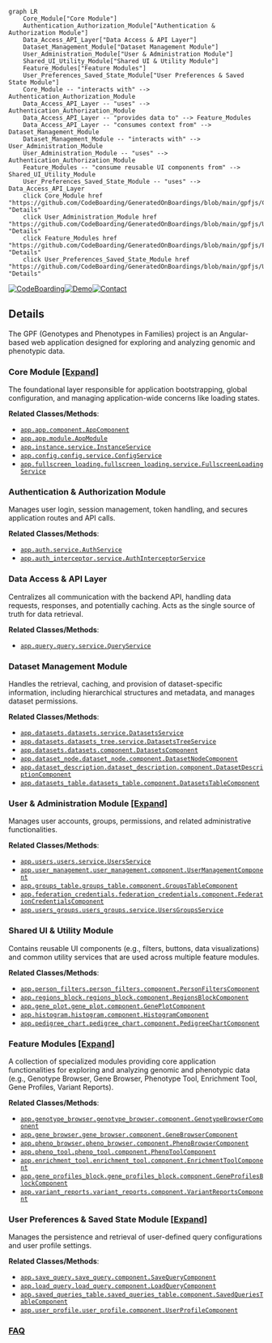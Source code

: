 ```mermaid
graph LR
    Core_Module["Core Module"]
    Authentication_Authorization_Module["Authentication & Authorization Module"]
    Data_Access_API_Layer["Data Access & API Layer"]
    Dataset_Management_Module["Dataset Management Module"]
    User_Administration_Module["User & Administration Module"]
    Shared_UI_Utility_Module["Shared UI & Utility Module"]
    Feature_Modules["Feature Modules"]
    User_Preferences_Saved_State_Module["User Preferences & Saved State Module"]
    Core_Module -- "interacts with" --> Authentication_Authorization_Module
    Data_Access_API_Layer -- "uses" --> Authentication_Authorization_Module
    Data_Access_API_Layer -- "provides data to" --> Feature_Modules
    Data_Access_API_Layer -- "consumes context from" --> Dataset_Management_Module
    Dataset_Management_Module -- "interacts with" --> User_Administration_Module
    User_Administration_Module -- "uses" --> Authentication_Authorization_Module
    Feature_Modules -- "consume reusable UI components from" --> Shared_UI_Utility_Module
    User_Preferences_Saved_State_Module -- "uses" --> Data_Access_API_Layer
    click Core_Module href "https://github.com/CodeBoarding/GeneratedOnBoardings/blob/main/gpfjs/Core_Module.md" "Details"
    click User_Administration_Module href "https://github.com/CodeBoarding/GeneratedOnBoardings/blob/main/gpfjs/User_Administration_Module.md" "Details"
    click Feature_Modules href "https://github.com/CodeBoarding/GeneratedOnBoardings/blob/main/gpfjs/Feature_Modules.md" "Details"
    click User_Preferences_Saved_State_Module href "https://github.com/CodeBoarding/GeneratedOnBoardings/blob/main/gpfjs/User_Preferences_Saved_State_Module.md" "Details"
```

[![CodeBoarding](https://img.shields.io/badge/Generated%20by-CodeBoarding-9cf?style=flat-square)](https://github.com/CodeBoarding/GeneratedOnBoardings)[![Demo](https://img.shields.io/badge/Try%20our-Demo-blue?style=flat-square)](https://www.codeboarding.org/demo)[![Contact](https://img.shields.io/badge/Contact%20us%20-%20contact@codeboarding.org-lightgrey?style=flat-square)](mailto:contact@codeboarding.org)

## Details

The GPF (Genotypes and Phenotypes in Families) project is an Angular-based web application designed for exploring and analyzing genomic and phenotypic data.

### Core Module [[Expand]](./Core_Module.md)
The foundational layer responsible for application bootstrapping, global configuration, and managing application-wide concerns like loading states.


**Related Classes/Methods**:

- <a href="https://github.com/iossifovlab/gpfjs/blob/master/src/app/app.component.ts" target="_blank" rel="noopener noreferrer">`app.app.component.AppComponent`</a>
- <a href="https://github.com/iossifovlab/gpfjs/blob/master/src/app/app.module.ts" target="_blank" rel="noopener noreferrer">`app.app.module.AppModule`</a>
- <a href="https://github.com/iossifovlab/gpfjs/blob/master/src/app/instance.service.ts" target="_blank" rel="noopener noreferrer">`app.instance.service.InstanceService`</a>
- <a href="https://github.com/iossifovlab/gpfjs/blob/master/src/app/config/config.service.ts" target="_blank" rel="noopener noreferrer">`app.config.config.service.ConfigService`</a>
- <a href="https://github.com/iossifovlab/gpfjs/blob/master/src/app/fullscreen-loading/fullscreen-loading.service.ts" target="_blank" rel="noopener noreferrer">`app.fullscreen_loading.fullscreen_loading.service.FullscreenLoadingService`</a>


### Authentication & Authorization Module
Manages user login, session management, token handling, and secures application routes and API calls.


**Related Classes/Methods**:

- <a href="https://github.com/iossifovlab/gpfjs/blob/master/src/app/auth.service.ts" target="_blank" rel="noopener noreferrer">`app.auth.service.AuthService`</a>
- <a href="https://github.com/iossifovlab/gpfjs/blob/master/src/app/auth-interceptor.service.ts" target="_blank" rel="noopener noreferrer">`app.auth_interceptor.service.AuthInterceptorService`</a>


### Data Access & API Layer
Centralizes all communication with the backend API, handling data requests, responses, and potentially caching. Acts as the single source of truth for data retrieval.


**Related Classes/Methods**:

- <a href="https://github.com/iossifovlab/gpfjs/blob/master/src/app/query/query.service.ts" target="_blank" rel="noopener noreferrer">`app.query.query.service.QueryService`</a>


### Dataset Management Module
Handles the retrieval, caching, and provision of dataset-specific information, including hierarchical structures and metadata, and manages dataset permissions.


**Related Classes/Methods**:

- <a href="https://github.com/iossifovlab/gpfjs/blob/master/src/app/datasets/datasets.service.ts" target="_blank" rel="noopener noreferrer">`app.datasets.datasets.service.DatasetsService`</a>
- <a href="https://github.com/iossifovlab/gpfjs/blob/master/src/app/datasets/datasets-tree.service.ts" target="_blank" rel="noopener noreferrer">`app.datasets.datasets_tree.service.DatasetsTreeService`</a>
- <a href="https://github.com/iossifovlab/gpfjs/blob/master/src/app/datasets/datasets.component.ts" target="_blank" rel="noopener noreferrer">`app.datasets.datasets.component.DatasetsComponent`</a>
- <a href="https://github.com/iossifovlab/gpfjs/blob/master/src/app/dataset-node/dataset-node.component.ts" target="_blank" rel="noopener noreferrer">`app.dataset_node.dataset_node.component.DatasetNodeComponent`</a>
- <a href="https://github.com/iossifovlab/gpfjs/blob/master/src/app/dataset-description/dataset-description.component.ts" target="_blank" rel="noopener noreferrer">`app.dataset_description.dataset_description.component.DatasetDescriptionComponent`</a>
- <a href="https://github.com/iossifovlab/gpfjs/blob/master/src/app/datasets-table/datasets-table.component.ts" target="_blank" rel="noopener noreferrer">`app.datasets_table.datasets_table.component.DatasetsTableComponent`</a>


### User & Administration Module [[Expand]](./User_Administration_Module.md)
Manages user accounts, groups, permissions, and related administrative functionalities.


**Related Classes/Methods**:

- <a href="https://github.com/iossifovlab/gpfjs/blob/master/src/app/users/users.service.ts" target="_blank" rel="noopener noreferrer">`app.users.users.service.UsersService`</a>
- <a href="https://github.com/iossifovlab/gpfjs/blob/master/src/app/user-management/user-management.component.ts" target="_blank" rel="noopener noreferrer">`app.user_management.user_management.component.UserManagementComponent`</a>
- <a href="https://github.com/iossifovlab/gpfjs/blob/master/src/app/groups-table/groups-table.component.ts" target="_blank" rel="noopener noreferrer">`app.groups_table.groups_table.component.GroupsTableComponent`</a>
- <a href="https://github.com/iossifovlab/gpfjs/blob/master/src/app/federation-credentials/federation-credentials.component.ts" target="_blank" rel="noopener noreferrer">`app.federation_credentials.federation_credentials.component.FederationCredentialsComponent`</a>
- <a href="https://github.com/iossifovlab/gpfjs/blob/master/src/app/users-groups/users-groups.service.ts" target="_blank" rel="noopener noreferrer">`app.users_groups.users_groups.service.UsersGroupsService`</a>


### Shared UI & Utility Module
Contains reusable UI components (e.g., filters, buttons, data visualizations) and common utility services that are used across multiple feature modules.


**Related Classes/Methods**:

- <a href="https://github.com/iossifovlab/gpfjs/blob/master/src/app/person-filters/person-filters.component.ts" target="_blank" rel="noopener noreferrer">`app.person_filters.person_filters.component.PersonFiltersComponent`</a>
- <a href="https://github.com/iossifovlab/gpfjs/blob/master/src/app/regions-block/regions-block.component.ts" target="_blank" rel="noopener noreferrer">`app.regions_block.regions_block.component.RegionsBlockComponent`</a>
- <a href="https://github.com/iossifovlab/gpfjs/blob/master/src/app/gene-plot/gene-plot.component.ts" target="_blank" rel="noopener noreferrer">`app.gene_plot.gene_plot.component.GenePlotComponent`</a>
- <a href="https://github.com/iossifovlab/gpfjs/blob/master/src/app/histogram/histogram.component.ts" target="_blank" rel="noopener noreferrer">`app.histogram.histogram.component.HistogramComponent`</a>
- <a href="https://github.com/iossifovlab/gpfjs/blob/master/src/app/pedigree-chart/pedigree-chart.component.ts" target="_blank" rel="noopener noreferrer">`app.pedigree_chart.pedigree_chart.component.PedigreeChartComponent`</a>


### Feature Modules [[Expand]](./Feature_Modules.md)
A collection of specialized modules providing core application functionalities for exploring and analyzing genomic and phenotypic data (e.g., Genotype Browser, Gene Browser, Phenotype Tool, Enrichment Tool, Gene Profiles, Variant Reports).


**Related Classes/Methods**:

- <a href="https://github.com/iossifovlab/gpfjs/blob/master/src/app/genotype-browser/genotype-browser.component.ts" target="_blank" rel="noopener noreferrer">`app.genotype_browser.genotype_browser.component.GenotypeBrowserComponent`</a>
- <a href="https://github.com/iossifovlab/gpfjs/blob/master/src/app/gene-browser/gene-browser.component.ts" target="_blank" rel="noopener noreferrer">`app.gene_browser.gene_browser.component.GeneBrowserComponent`</a>
- <a href="https://github.com/iossifovlab/gpfjs/blob/master/src/app/pheno-browser/pheno-browser.component.ts" target="_blank" rel="noopener noreferrer">`app.pheno_browser.pheno_browser.component.PhenoBrowserComponent`</a>
- <a href="https://github.com/iossifovlab/gpfjs/blob/master/src/app/pheno-tool/pheno-tool.component.ts" target="_blank" rel="noopener noreferrer">`app.pheno_tool.pheno_tool.component.PhenoToolComponent`</a>
- <a href="https://github.com/iossifovlab/gpfjs/blob/master/src/app/enrichment-tool/enrichment-tool.component.ts" target="_blank" rel="noopener noreferrer">`app.enrichment_tool.enrichment_tool.component.EnrichmentToolComponent`</a>
- <a href="https://github.com/iossifovlab/gpfjs/blob/master/src/app/gene-profiles-block/gene-profiles-block.component.ts" target="_blank" rel="noopener noreferrer">`app.gene_profiles_block.gene_profiles_block.component.GeneProfilesBlockComponent`</a>
- <a href="https://github.com/iossifovlab/gpfjs/blob/master/src/app/variant-reports/variant-reports.component.ts" target="_blank" rel="noopener noreferrer">`app.variant_reports.variant_reports.component.VariantReportsComponent`</a>


### User Preferences & Saved State Module [[Expand]](./User_Preferences_Saved_State_Module.md)
Manages the persistence and retrieval of user-defined query configurations and user profile settings.


**Related Classes/Methods**:

- <a href="https://github.com/iossifovlab/gpfjs/blob/master/src/app/save-query/save-query.component.ts" target="_blank" rel="noopener noreferrer">`app.save_query.save_query.component.SaveQueryComponent`</a>
- <a href="https://github.com/iossifovlab/gpfjs/blob/master/src/app/load-query/load-query.component.ts" target="_blank" rel="noopener noreferrer">`app.load_query.load_query.component.LoadQueryComponent`</a>
- <a href="https://github.com/iossifovlab/gpfjs/blob/master/src/app/saved-queries-table/saved-queries-table.component.ts" target="_blank" rel="noopener noreferrer">`app.saved_queries_table.saved_queries_table.component.SavedQueriesTableComponent`</a>
- <a href="https://github.com/iossifovlab/gpfjs/blob/master/src/app/user-profile/user-profile.component.ts" target="_blank" rel="noopener noreferrer">`app.user_profile.user_profile.component.UserProfileComponent`</a>




### [FAQ](https://github.com/CodeBoarding/GeneratedOnBoardings/tree/main?tab=readme-ov-file#faq)